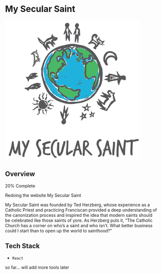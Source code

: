# My Secular Saint

![Logo](https://github.com/Lisamarie73187/my-secular-saint/blob/master/src/assets/MySecularSaint-logo-f-transparent.png)

## Overview

20% Complete

Redoing the website My Secular Saint

My Secular Saint was founded by Ted Herzberg, whose experience as a Catholic Priest and practicing Franciscan provided a deep understanding of the canonization process and inspired the idea that modern saints should be celebrated like those saints of yore. As Herzberg puts it, “The Catholic Church has a corner on who’s a saint and who isn’t. What better business could I start than to open up the world to sainthood?”

## Tech Stack

- `React` 

so far... will add more tools later



